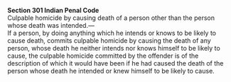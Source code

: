 **Section 301 Indian Penal Code** <br/>
Culpable homicide by causing death of a person other than the person whose death was intended.—</br>
If a person, by doing anything which he intends or knows to be likely to cause death, commits culpable homicide by causing the death of any person, whose death he neither intends nor knows himself to be likely to cause, the culpable homicide committed by the offender is of the description of which it would have been if he had caused the death of the person whose death he intended or knew himself to be likely to cause.
